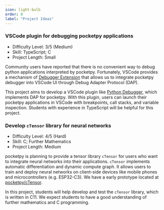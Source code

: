```yaml
---
icon: light-bulb
order: 0
label: "Project Ideas"
---
```


### VSCode plugin for debugging pocketpy applications

+ Difficulty Level: 3/5 (Medium)
+ Skill: TypeScript; C
+ Project Length: Small

Community users have reported that there is no convenient way to debug python applications interpreted by pocketpy. Fortunately, VSCode provides a mechanism of [Debugger Extension](https://code.visualstudio.com/api/extension-guides/debugger-extension) that allows us to integrate pocketpy debugger into VSCode UI through Debug Adapter Protocol (DAP).

This project aims to develop a VSCode plugin like [Python Debugger](https://marketplace.visualstudio.com/items?itemName=ms-python.debugpy), which implements DAP for pocketpy. With this plugin, users can launch their pocketpy applications in VSCode with breakpoints, call stacks, and variable inspection. Students with experience in TypeScript will be helpful for this project.

### Develop `cTensor` library for neural networks

+ Difficulty Level: 4/5 (Hard)
+ Skill: C; Further Mathematics
+ Project Length: Medium

pocketpy is planning to provide a tensor library `cTensor` for users who want to integrate neural networks into their applications. `cTensor` implements automatic differentiation and dynamic compute graph. It allows users to train and deploy neural networks on client-side devices like mobile phones and microcontrollers (e.g. ESP32-C3). We have a early prototype located at [pocketpy/cTensor](https://github.com/pocketpy/cTensor).

In this project, students will help develop and test the `cTensor` library, which is written in C11. We expect students to have a good understanding of further mathematics and C programming.

